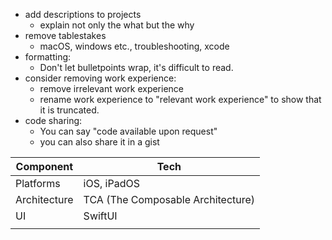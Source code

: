 
- add descriptions to projects
	- explain not only the what but the why
- remove tablestakes
	- macOS, windows etc., troubleshooting, xcode
- formatting: 
	- Don't let bulletpoints wrap, it's difficult to read. 
- consider removing work experience: 
	- remove irrelevant work experience
	- rename work experience to "relevant work experience" to show that it is truncated. 
- code sharing:
	- You can say "code available upon request"
	- you can also share it in a gist


| Component    | Tech                              |
| ------------ | --------------------------------- |
| Platforms    | iOS, iPadOS                       |
| Architecture | TCA (The Composable Architecture) |
| UI           | SwiftUI                           |
|              |                                   |